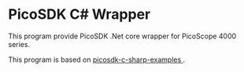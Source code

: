 # PicoSDK C# Wrapper

This program provide PicoSDK .Net core wrapper for PicoScope 4000 series.

This program is based on [picosdk-c-sharp-examples
](https://github.com/picotech/picosdk-c-sharp-examples).
